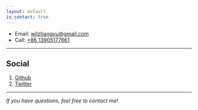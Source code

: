 ```yaml
---
layout: default
is_contact: true
---
```


* Email: [wjlzhangyu@gmail.com](wjlzhangyu@gmail.com)
* Call: [+86 13905177661]()
---

## Social

1. [Github](https://github.com/Sp1c4)
2. [Twitter](#)

---
*If you have questions, feel free to contact me!*